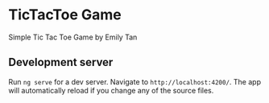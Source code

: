 # TicTacToe Game
Simple Tic Tac Toe Game by Emily Tan

## Development server
Run `ng serve` for a dev server. Navigate to `http://localhost:4200/`. The app will automatically reload if you change any of the source files.
